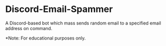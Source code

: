 # Discord-Email-Spammer
A Discord-based bot which mass sends random email to a specified email address on command.

*Note: For educational purposes only.
